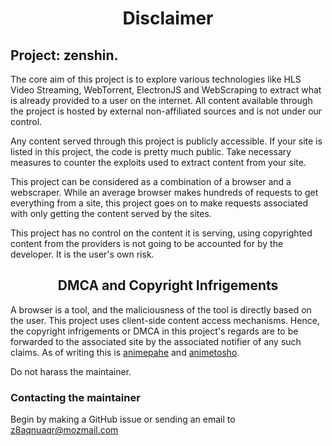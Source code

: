 
<h1 align="center">Disclaimer</h1>

## Project: zenshin.

The core aim of this project is to explore various technologies like HLS Video Streaming, WebTorrent, ElectronJS and WebScraping to extract what is already provided to a user on the internet. 
All content available through the project is hosted by external non-affiliated sources and is not under our control.

Any content served through this project is publicly accessible. If your site is listed in this project, the code is pretty much public. Take necessary measures to counter the exploits used to extract content from your site.

This project can be considered as a combination of a browser and a webscraper. While an average browser makes hundreds of requests to get everything from a site, this project goes on to make requests associated with only getting the content served by the sites.

This project has no control on the content it is serving, using copyrighted content from the providers is not going to be accounted for by the developer. It is the user's own risk.


<h2 align="center">DMCA and Copyright Infrigements</h3>

A browser is a tool, and the maliciousness of the tool is directly based on the user.
This project uses client-side content access mechanisms. Hence, the copyright infrigements or DMCA in this project's regards are to be forwarded to the associated site by the associated notifier of any such claims. As of writing this is [animepahe](https://animepahe.ru/) and [animetosho](https://animetosho.org/).

Do not harass the maintainer.

### Contacting the maintainer
Begin by making a GitHub issue or sending an email to z8aqnuaqr@mozmail.com
